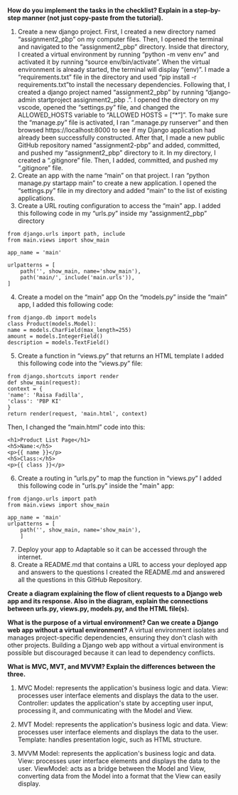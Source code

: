 **How do you implement the tasks in the checklist? Explain in a step-by-step manner (not just copy-paste from the tutorial).**
1. Create a new django project.
First, I created a new directory named “assignment2_pbp” on my computer files.
Then, I opened the terminal and navigated to the “assignment2_pbp” directory.
Inside that directory, I created a virtual environment by running “python -m venv env” and activated it by running “source env/bin/activate”.
When the virtual environment is already started, the terminal will display “(env)”. 
I made a “requirements.txt” file in the directory and used “pip install -r requirements.txt”to install the necessary dependencies. 
Following that, I created a django project named “assignment2_pbp” by running “django-admin startproject assignment2_pbp .”. 
I opened the directory on my vscode, opened the “settings.py” file, and changed the ALLOWED_HOSTS variable to “ALLOWED HOSTS = [“*”]”. 
To make sure the “manage.py” file is activated, I ran “.manage.py runserver” and then browsed https://localhost:8000 to see if my Django application had already been successfully constructed. 
After that, I made a new public GitHub repository named “assignment2-pbp” and added, committed, and pushed my “assignment2_pbp” directory to it. 
In my directory, I created a “.gitignore” file. Then, I added, committed, and pushed my “.gitignore” file.
2. Create an app with the name “main” on that project.
I ran “python manage.py startapp main” to create a new application.
I opened the “settings.py” file in my directory and added “main” to the list of existing applications.
3. Create a URL routing configuration to access the “main” app.
I added this following code in my “urls.py” inside my “assignment2_pbp” directory
```
from django.urls import path, include
from main.views import show_main

app_name = 'main'

urlpatterns = [
    path('', show_main, name='show_main'),
    path('main/', include('main.urls')),
]
```
4. Create a model on the “main” app
On the “models.py” inside the “main” app, I added this following code:
```
from django.db import models
class Product(models.Model):
name = models.CharField(max_length=255)
amount = models.IntegerField()
description = models.TextField()
```
5. Create a function in “views.py” that returns an HTML template
I added this following code into the “views.py” file:
```
from django.shortcuts import render
def show_main(request):
context = {
'name': 'Raisa Fadilla',
'class': 'PBP KI'
}
return render(request, 'main.html', context)
```
Then, I changed the “main.html” code into this:
```
<h1>Product List Page</h1>
<h5>Name:</h5>
<p>{{ name }}</p>
<h5>Class:</h5>
<p>{{ class }}</p>
```
6. Create a routing in ”urls.py” to map the function in “views.py”
I added this following code in "urls.py" inside the "main" app:
```
from django.urls import path
from main.views import show_main

app_name = 'main'
urlpatterns = [
    path('', show_main, name='show_main'),
    ]
```
7. Deploy your app to Adaptable so it can be accessed through the internet.
8. Create a README.md that contains a URL to access your deployed app and answers to the questions
I created the README.md and answered all the questions in this GitHub Repository.


**Create a diagram explaining the flow of client requests to a Django web app and its response. Also in the diagram, explain the connections between urls.py, views.py, models.py, and the HTML file(s).**


**What is the purpose of a virtual environment? Can we create a Django web app without a virtual environment?**
A virtual environment isolates and manages project-specific dependencies, ensuring they don't clash with other projects. Building a Django web app without a virtual environment is possible but discouraged because it can lead to dependency conflicts.

**What is MVC, MVT, and MVVM? Explain the differences between the three.**
1. MVC
   Model: represents the application's business logic and data.
   View: processes user interface elements and displays the data to the user.
   Controller: updates the application's state by accepting user input, processing it, and communicating with the Model and View.
   
3. MVT
   Model: represents the application's business logic and data.
   View: processes user interface elements and displays the data to the user.
   Template: handles presentation logic, such as HTML structure.
   
5. MVVM
   Model: represents the application's business logic and data.
   View: processes user interface elements and displays the data to the user.
   ViewModel: acts as a bridge between the Model and View, converting data from the Model into a format that the View can easily display.
   



